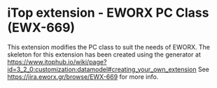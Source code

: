 # iTop extension - EWORX PC Class (EWX-669)

This extension modifies the PC class to suit the needs of EWORX.
The skeleton for this extension has been created using the generator at https://www.itophub.io/wiki/page?id=3_2_0:customization:datamodel#creating_your_own_extension
See https://jira.eworx.gr/browse/EWX-669 for more info.
